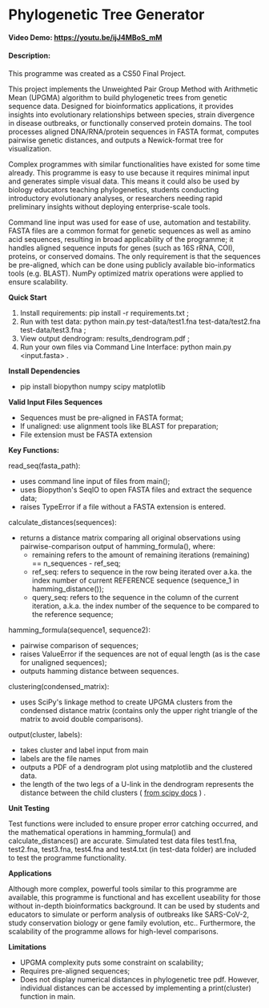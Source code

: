 # Phylogenetic Tree Generator
#### Video Demo: https://youtu.be/ijJ4MBoS_mM 
#### Description:

This programme was created as a CS50 Final Project.

This project implements the Unweighted Pair Group Method with Arithmetic Mean (UPGMA) algorithm to build phylogenetic trees from genetic sequence data. Designed for bioinformatics applications, it provides insights into evolutionary relationships between species, strain divergence in disease outbreaks, or functionally conserved protein domains. The tool processes aligned DNA/RNA/protein sequences in FASTA format, computes pairwise genetic distances, and outputs a Newick-format tree for visualization.

Complex programmes with similar functionalities have existed for some time already. This programme is easy to use because it requires minimal input and generates simple visual data. This means it could also be used by biology educators teaching phylogenetics, students conducting introductory evolutionary analyses, or researchers needing rapid preliminary insights without deploying enterprise-scale tools.

Command line input was used for ease of use, automation and testability. FASTA files are a common format for genetic sequences as well as amino acid sequences, resulting in broad applicability of the programme; it handles aligned sequence inputs for genes (such as 16S rRNA, COI), proteins, or conserved domains. The only requirement is that the sequences be pre-aligned, which can be done using publicly available bio-informatics tools (e.g. BLAST). NumPy optimized matrix operations were applied to ensure scalability.

**Quick Start**
1. Install requirements: pip install -r requirements.txt ;
2. Run with test data: python main.py test-data/test1.fna test-data/test2.fna test-data/test3.fna ;
3. View output dendrogram: results_dendrogram.pdf ;
4. Run your own files via Command Line Interface: python main.py <input.fasta> .

**Install Dependencies**
- pip install biopython numpy scipy matplotlib

**Valid Input Files Sequences**
- Sequences must be pre-aligned in FASTA format;
- If unaligned: use alignment tools like BLAST for preparation;
- File extension must be FASTA extension

**Key Functions:**

read_seq(fasta_path):
- uses command line input of files from main();
- uses Biopython's SeqIO to open FASTA files and extract the sequence data;
- raises TypeError if a file without a FASTA extension is entered.

calculate_distances(sequences):
- returns a distance matrix comparing all original observations using pairwise-comparison output of hamming_formula(), where:
	- remaining refers to the amount of remaining iterations (remaining) == n_sequences - ref_seq;
	- ref_seq: refers to sequence in the row being iterated over a.ka. the index number of current REFERENCE sequence (sequence_1 in hamming_distance());
	- query_seq: refers to the sequence in the column of the current iteration, a.k.a. the index number of the sequence to be compared to the reference sequence;

hamming_formula(sequence1, sequence2):
- pairwise comparison of sequences;
- raises ValueError if the sequences are not of equal length (as is the case for unaligned sequences);
- outputs hamming distance between sequences.

clustering(condensed_matrix):
- uses SciPy's linkage method to create UPGMA clusters from the condensed distance matrix (contains only the upper right triangle of the matrix to avoid double comparisons).

output(cluster, labels):
- takes cluster and label input from main
- labels are the file names
- outputs a PDF of a dendrogram plot using matplotlib and the clustered data.
- the length of the two legs of a U-link in the dendrogram represents the distance between the child clusters ( [from scipy docs](https://docs.scipy.org/doc/scipy/reference/generated/scipy.cluster.hierarchy.dendrogram.html) ) .

**Unit Testing**

Test functions were included to ensure proper error catching occurred, and the mathematical operations in hamming_formula() and calculate_distances() are accurate.
Simulated test data files test1.fna, test2.fna, test3.fna, test4.fna and test4.txt (in test-data folder) are included to test the programme functionality.

**Applications**

Although more complex, powerful tools similar to this programme are available, this programme is functional and has excellent useability for those without in-depth bioinformatics background. It can be used by students and educators to simulate or perform analysis of outbreaks like SARS-CoV-2, study conservation biology or gene family evolution, etc.. Furthermore, the scalability of the programme allows for high-level comparisons.

**Limitations**

- UPGMA complexity puts some constraint on scalability;
- Requires pre-aligned sequences;
- Does not display numerical distances in phylogenetic tree pdf. However, individual distances can be accessed by implementing a print(cluster) function in main.